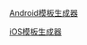 [Android模板生成器](https://starchris.github.io/GIO-Auto-Track-Template/android.html)


[iOS模板生成器](https://starchris.github.io/GIO-Auto-Track-Template/iOS.html)
